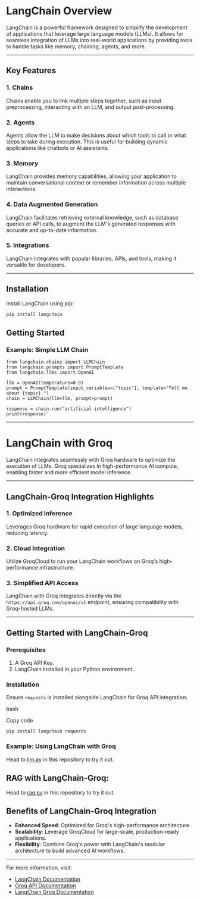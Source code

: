 # LangChain Overview

LangChain is a powerful framework designed to simplify the development of applications that leverage large language models (LLMs). It allows for seamless integration of LLMs into real-world applications by providing tools to handle tasks like memory, chaining, agents, and more.

---

## Key Features

### 1. **Chains**
Chains enable you to link multiple steps together, such as input preprocessing, interacting with an LLM, and output post-processing.

### 2. **Agents**
Agents allow the LLM to make decisions about which tools to call or what steps to take during execution. This is useful for building dynamic applications like chatbots or AI assistants.

### 3. **Memory**
LangChain provides memory capabilities, allowing your application to maintain conversational context or remember information across multiple interactions.

### 4. **Data Augmented Generation**
LangChain facilitates retrieving external knowledge, such as database queries or API calls, to augment the LLM's generated responses with accurate and up-to-date information.

### 5. **Integrations**
LangChain integrates with popular libraries, APIs, and tools, making it versatile for developers.

---

## Installation
Install LangChain using pip:

```bash
pip install langchain
```

Getting Started
---------------

### Example: Simple LLM Chain


```
from langchain.chains import LLMChain
from langchain.prompts import PromptTemplate
from langchain.llms import OpenAI

llm = OpenAI(temperature=0.9)
prompt = PromptTemplate(input_variables=["topic"], template="Tell me about {topic}.")
chain = LLMChain(llm=llm, prompt=prompt)

response = chain.run("artificial intelligence")
print(response)`
```
* * * * *

LangChain with Groq
===================

LangChain integrates seamlessly with Groq hardware to optimize the execution of LLMs. Groq specializes in high-performance AI compute, enabling faster and more efficient model inference.

* * * * *

LangChain-Groq Integration Highlights
-------------------------------------

### 1\. **Optimized Inference**

Leverages Groq hardware for rapid execution of large language models, reducing latency.

### 2\. **Cloud Integration**

Utilize GroqCloud to run your LangChain workflows on Groq's high-performance infrastructure.

### 3\. **Simplified API Access**

LangChain with Groq integrates directly via the `https://api.groq.com/openai/v1` endpoint, ensuring compatibility with Groq-hosted LLMs.

* * * * *

Getting Started with LangChain-Groq
-----------------------------------

### Prerequisites

1.  A Groq API Key.
2.  LangChain installed in your Python environment.

### Installation

Ensure `requests` is installed alongside LangChain for Groq API integration:

bash

Copy code

`pip install langchain requests`

### Example: Using LangChain with Groq

Head to [llm.py](https://github.com/RahulPatnaik/Coding-club-event/blob/main/llm.py) in this repository to try it out.

RAG with LangChain-Groq:
------------------------

Head to [rag.py](https://github.com/RahulPatnaik/Coding-club-event/blob/main/rag.py) in this repository to try it out.

Benefits of LangChain-Groq Integration
--------------------------------------

-   **Enhanced Speed**: Optimized for Groq's high-performance architecture.
-   **Scalability**: Leverage GroqCloud for large-scale, production-ready applications.
-   **Flexibility**: Combine Groq's power with LangChain's modular architecture to build advanced AI workflows.

* * * * *

For more information, visit:

-   [LangChain Documentation](https://python.langchain.com/docs/introduction/)
-   [Groq API Documentation](https://api.groq.com)
-   [LangChain Groq Documentation](https://python.langchain.com/docs/integrations/chat/groq/)

